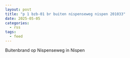 ```yaml
---
layout: post
title: "p 1 bzb-01 br buiten nispenseweg nispen 201033"
date: 2025-05-05
categories: 
  - rss
tags: 
  - feed
---
```


Buitenbrand op Nispenseweg in Nispen
